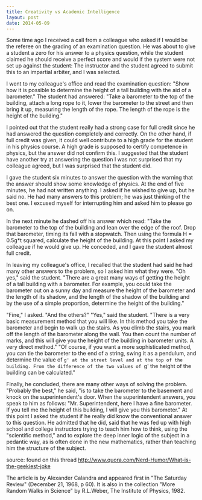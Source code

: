 ```yaml
---
title: Creativity vs Academic Intelligence
layout: post
date: 2014-05-09
---
```


Some time ago I received a call from a colleague who asked if I would be the referee on the grading of an examination question. He was about to give a student a zero for his answer to a physics question, while the student claimed he should receive a perfect score and would if the system were not set up against the student: The instructor and the student agreed to submit this to an impartial arbiter, and I was selected. 

I went to my colleague's office and read the examination question: "Show how it is possible to determine the height of a tall building with the aid of a barometer."  The student had answered: "Take a barometer to the top of the building, attach a long rope to it, lower the barometer to the street and then bring it up, measuring the length of the rope. The length of the rope is the height of the building." 

I pointed out that the student really had a strong case for full credit since he had answered the question completely and correctly. On the other hand, if full credit was given, it could well contribute to a high grade for the student in his physics course. A high grade is supposed to certify competence in physics, but the answer did not confirm this. I suggested that the student have another try at answering the question I was not surprised that my colleague agreed, but I was surprised that the student did.

I gave the student six minutes to answer the question with the warning that the answer should show some knowledge of physics. At the end of five minutes, he had not written anything. I asked if he wished to give up, but he said no. He had many answers to this problem; he was just thinking of the best one. I excused myself for interrupting him and asked him to please go on. 

In the next minute he dashed off his answer which read:  "Take the barometer to the top of the building and lean over the edge of the roof. Drop that barometer, timing its fall with a stopwatch. Then using the formula H = 0.5g*t squared, calculate the height of the building.  At this point I asked my colleague if he would give up. He conceded, and I gave the student almost full credit.  

In leaving my colleague's office, I recalled that the student had said he had many other answers to the problem, so I asked him what they were. "Oh yes," said the student. "There are a great many ways of getting the height of a tall building with a barometer. For example, you could take the barometer out on a sunny day and measure the height of the barometer and the length of its shadow, and the length of the shadow of the building and by the use of a simple proportion, determine the height of the building."  

"Fine," I asked. "And the others?"  "Yes," said the student. "There is a very basic measurement method that you will like. In this method you take the barometer and begin to walk up the stairs. As you climb the stairs, you mark off the length of the barometer along the wall. You then count the number of marks, and this will give you the height of the building in barometer units. A very direct method."  "Of course, if you want a more sophisticated method, you can tie the barometer to the end of a string, swing it as a pendulum, and determine the value of `g' at the street level and at the top of the building. From the difference of the two values of `g' the height of the building can be calculated."  

Finally, he concluded, there are many other ways of solving the problem. "Probably the best," he said, "is to take the barometer to the basement and knock on the superintendent's door. When the superintendent answers, you speak to him as follows: "Mr. Superintendent, here I have a fine barometer. If you tell me the height of this building, I will give you this barometer."  At this point I asked the student if he really did know the conventional answer to this question. He admitted that he did, said that he was fed up with high school and college instructors trying to teach him how to think, using the "scientific method," and to explore the deep inner logic of the subject in a pedantic way, as is often done in the new mathematics, rather than teaching him the structure of the subject.

source: found on this thread http://www.quora.com/Nerd-Humor/What-is-the-geekiest-joke

The article is by Alexander Calandra and appeared first in "The Saturday Review" (December 21, 1968, p 60). It is also in the collection "More Random Walks in Science" by R.L.Weber, The Institute of Physics, 1982.
